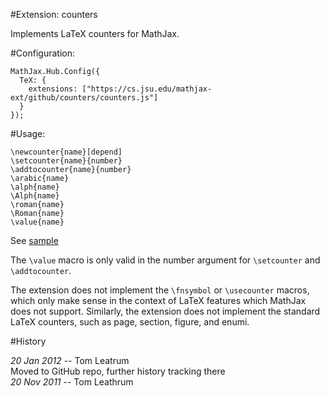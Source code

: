 #Extension: counters

Implements LaTeX counters for MathJax.

#Configuration:

    MathJax.Hub.Config({
      TeX: {
        extensions: ["https://cs.jsu.edu/mathjax-ext/github/counters/counters.js"]
      }
    });

#Usage:

    \newcounter{name}[depend]
    \setcounter{name}{number}
    \addtocounter{name}{number}
    \arabic{name}
    \alph{name}
    \Alph{name}
    \roman{name}
    \Roman{name}
    \value{name}

See [sample](http://leathrum.github.com/mathjax-ext-contrib/counters/sample.html)

The `\value` macro is only valid in the number argument for `\setcounter` and 
`\addtocounter`.

The extension does not implement the `\fnsymbol` or `\usecounter` macros, which only make sense in the context of LaTeX features which MathJax does not support. Similarly, the extension does not implement the standard LaTeX counters, such as page, section, figure, and enumi.

#History

*20 Jan 2012* -- Tom Leatrum  
Moved to GitHub repo, further history tracking there  
*20 Nov 2011* -- Tom Leathrum


